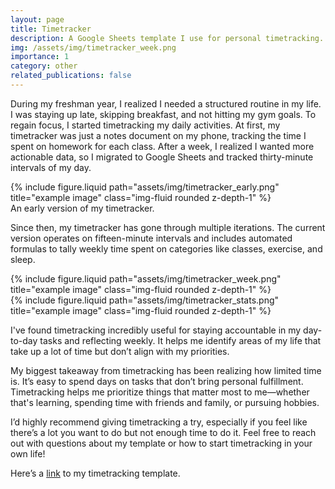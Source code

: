 ```yaml
---
layout: page
title: Timetracker
description: A Google Sheets template I use for personal timetracking.
img: /assets/img/timetracker_week.png
importance: 1
category: other
related_publications: false
---
```


During my freshman year, I realized I needed a structured routine in my life. I was staying up late, skipping breakfast, and not hitting my gym goals. To regain focus, I started timetracking my daily activities. At first, my timetracker was just a notes document on my phone, tracking the time I spent on homework for each class. After a week, I realized I wanted more actionable data, so I migrated to Google Sheets and tracked thirty-minute intervals of my day.

<div class="row">
    <div class="col-sm mt-3 mt-md-0">
        {% include figure.liquid path="assets/img/timetracker_early.png" title="example image" class="img-fluid rounded z-depth-1" %}
    </div>
</div>

<div class="caption">
    An early version of my timetracker.
</div>

Since then, my timetracker has gone through multiple iterations. The current version operates on fifteen-minute intervals and includes automated formulas to tally weekly time spent on categories like classes, exercise, and sleep.

<div class="row">
    <div class="col-sm mt-3 mt-md-0">
        {% include figure.liquid path="assets/img/timetracker_week.png" title="example image" class="img-fluid rounded z-depth-1" %}
    </div>
    <div class="col-sm mt-3 mt-md-0">
        {% include figure.liquid path="assets/img/timetracker_stats.png" title="example image" class="img-fluid rounded z-depth-1" %}
    </div>
</div>

I've found timetracking incredibly useful for staying accountable in my day-to-day tasks and reflecting weekly. It helps me identify areas of my life that take up a lot of time but don’t align with my priorities.

My biggest takeaway from timetracking has been realizing how limited time is. It’s easy to spend days on tasks that don’t bring personal fulfillment. Timetracking helps me prioritize things that matter most to me—whether that's learning, spending time with friends and family, or pursuing hobbies.

I’d highly recommend giving timetracking a try, especially if you feel like there’s a lot you want to do but not enough time to do it. Feel free to reach out with questions about my template or how to start timetracking in your own life!

Here’s a [link](https://docs.google.com/spreadsheets/d/e/2PACX-1vQaWy3mMIchqLkCrDK0eRCvemchVmFekpXUCX-E6jggvUAvGycCOP_pkIU9ZnZOCFPGThC-P8Y0I26O/pubhtml) to my timetracking template.